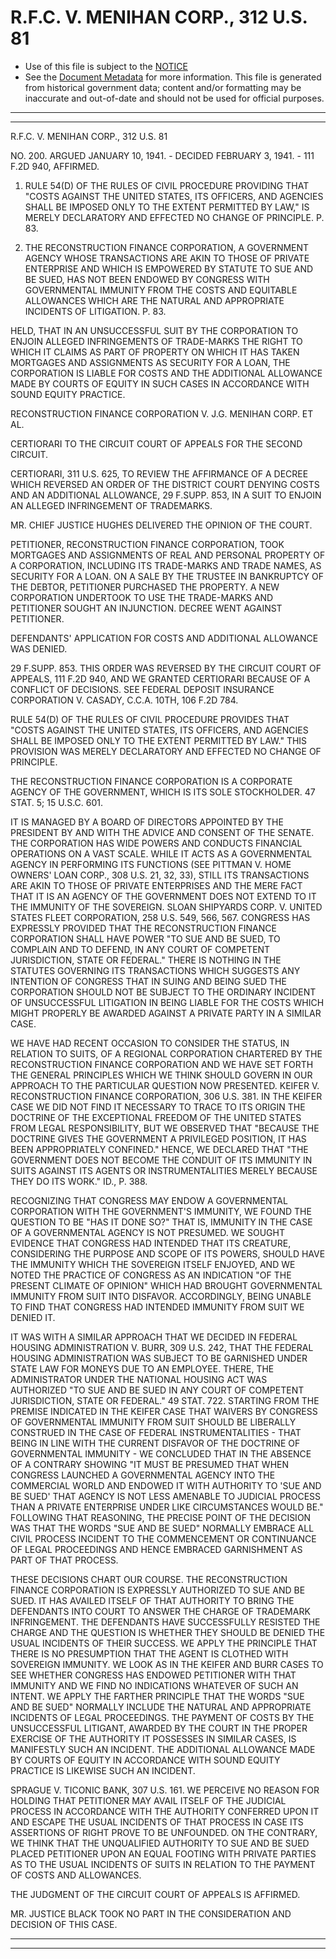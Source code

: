 ---
---

# R.F.C. V. MENIHAN CORP., 312 U.S. 81

* Use of this file is subject to the [NOTICE](https://github.com/publicdocs/notice/blob/master/NOTICE)
* See the [Document Metadata](../../../) for more information.
  This file is generated from historical government data; content and/or formatting may be inaccurate and out-of-date and should not be used for official purposes.

----------
----------

R.F.C. V. MENIHAN CORP., 312 U.S. 81

NO. 200.  ARGUED JANUARY 10, 1941.  - DECIDED FEBRUARY 3, 1941.  - 111 F.2D 940, AFFIRMED.

1.  RULE 54(D) OF THE RULES OF CIVIL PROCEDURE PROVIDING THAT "COSTS AGAINST THE UNITED STATES, ITS OFFICERS, AND AGENCIES SHALL BE IMPOSED ONLY TO THE EXTENT PERMITTED BY LAW," IS MERELY DECLARATORY AND EFFECTED NO CHANGE OF PRINCIPLE.  P. 83.

2.  THE RECONSTRUCTION FINANCE CORPORATION, A GOVERNMENT AGENCY WHOSE TRANSACTIONS ARE AKIN TO THOSE OF PRIVATE ENTERPRISE AND WHICH IS EMPOWERED BY STATUTE TO SUE AND BE SUED, HAS NOT BEEN ENDOWED BY CONGRESS WITH GOVERNMENTAL IMMUNITY FROM THE COSTS AND EQUITABLE ALLOWANCES WHICH ARE THE NATURAL AND APPROPRIATE INCIDENTS OF LITIGATION.  P. 83.

HELD, THAT IN AN UNSUCCESSFUL SUIT BY THE CORPORATION TO ENJOIN ALLEGED INFRINGEMENTS OF TRADE-MARKS THE RIGHT TO WHICH IT CLAIMS AS PART OF PROPERTY ON WHICH IT HAS TAKEN MORTGAGES AND ASSIGNMENTS AS SECURITY FOR A LOAN, THE CORPORATION IS LIABLE FOR COSTS AND THE ADDITIONAL ALLOWANCE MADE BY COURTS OF EQUITY IN SUCH CASES IN ACCORDANCE WITH SOUND EQUITY PRACTICE.

RECONSTRUCTION FINANCE CORPORATION V. J.G. MENIHAN CORP. ET AL.

CERTIORARI TO THE CIRCUIT COURT OF APPEALS FOR THE SECOND CIRCUIT.

CERTIORARI, 311 U.S. 625, TO REVIEW THE AFFIRMANCE OF A DECREE WHICH REVERSED AN ORDER OF THE DISTRICT COURT DENYING COSTS AND AN ADDITIONAL ALLOWANCE, 29 F.SUPP.  853, IN A SUIT TO ENJOIN AN ALLEGED INFRINGEMENT OF TRADEMARKS.

MR. CHIEF JUSTICE HUGHES DELIVERED THE OPINION OF THE COURT.

PETITIONER, RECONSTRUCTION FINANCE CORPORATION, TOOK MORTGAGES AND ASSIGNMENTS OF REAL AND PERSONAL PROPERTY OF A CORPORATION, INCLUDING ITS TRADE-MARKS AND TRADE NAMES, AS SECURITY FOR A LOAN.  ON A SALE BY THE TRUSTEE IN BANKRUPTCY OF THE DEBTOR, PETITIONER PURCHASED THE PROPERTY.  A NEW CORPORATION UNDERTOOK TO USE THE TRADE-MARKS AND PETITIONER SOUGHT AN INJUNCTION.  DECREE WENT AGAINST PETITIONER.

DEFENDANTS' APPLICATION FOR COSTS AND ADDITIONAL ALLOWANCE WAS DENIED.

29 F.SUPP.  853.  THIS ORDER WAS REVERSED BY THE CIRCUIT COURT OF APPEALS, 111 F.2D 940, AND WE GRANTED CERTIORARI BECAUSE OF A CONFLICT OF DECISIONS.  SEE FEDERAL DEPOSIT INSURANCE CORPORATION V. CASADY, C.C.A. 10TH, 106 F.2D 784.

RULE 54(D) OF THE RULES OF CIVIL PROCEDURE PROVIDES THAT "COSTS AGAINST THE UNITED STATES, ITS OFFICERS, AND AGENCIES SHALL BE IMPOSED ONLY TO THE EXTENT PERMITTED BY LAW."  THIS PROVISION WAS MERELY DECLARATORY AND EFFECTED NO CHANGE OF PRINCIPLE.

THE RECONSTRUCTION FINANCE CORPORATION IS A CORPORATE AGENCY OF THE GOVERNMENT, WHICH IS ITS SOLE STOCKHOLDER.  47 STAT. 5; 15 U.S.C. 601.

IT IS MANAGED BY A BOARD OF DIRECTORS APPOINTED BY THE PRESIDENT BY AND WITH THE ADVICE AND CONSENT OF THE SENATE.  THE CORPORATION HAS WIDE POWERS AND CONDUCTS FINANCIAL OPERATIONS ON A VAST SCALE.  WHILE IT ACTS AS A GOVERNMENTAL AGENCY IN PERFORMING ITS FUNCTIONS (SEE PITTMAN V. HOME OWNERS' LOAN CORP., 308 U.S. 21, 32, 33), STILL ITS TRANSACTIONS ARE AKIN TO THOSE OF PRIVATE ENTERPRISES AND THE MERE FACT THAT IT IS AN AGENCY OF THE GOVERNMENT DOES NOT EXTEND TO IT THE IMMUNITY OF THE SOVEREIGN.  SLOAN SHIPYARDS CORP. V. UNITED STATES FLEET CORPORATION, 258 U.S. 549, 566, 567.  CONGRESS HAS EXPRESSLY PROVIDED THAT THE RECONSTRUCTION FINANCE CORPORATION SHALL HAVE POWER "TO SUE AND BE SUED, TO COMPLAIN AND TO DEFEND, IN ANY COURT OF COMPETENT JURISDICTION, STATE OR FEDERAL."  THERE IS NOTHING IN THE STATUTES GOVERNING ITS TRANSACTIONS WHICH SUGGESTS ANY INTENTION OF CONGRESS THAT IN SUING AND BEING SUED THE CORPORATION SHOULD NOT BE SUBJECT TO THE ORDINARY INCIDENT OF UNSUCCESSFUL LITIGATION IN BEING LIABLE FOR THE COSTS WHICH MIGHT PROPERLY BE AWARDED AGAINST A PRIVATE PARTY IN A SIMILAR CASE.

WE HAVE HAD RECENT OCCASION TO CONSIDER THE STATUS, IN RELATION TO SUITS, OF A REGIONAL CORPORATION CHARTERED BY THE RECONSTRUCTION FINANCE CORPORATION AND WE HAVE SET FORTH THE GENERAL PRINCIPLES WHICH WE THINK SHOULD GOVERN IN OUR APPROACH TO THE PARTICULAR QUESTION NOW PRESENTED.  KEIFER V. RECONSTRUCTION FINANCE CORPORATION, 306 U.S. 381.  IN THE KEIFER CASE WE DID NOT FIND IT NECESSARY TO TRACE TO ITS ORIGIN THE DOCTRINE OF THE EXCEPTIONAL FREEDOM OF THE UNITED STATES FROM LEGAL RESPONSIBILITY, BUT WE OBSERVED THAT "BECAUSE THE DOCTRINE GIVES THE GOVERNMENT A PRIVILEGED POSITION, IT HAS BEEN APPROPRIATELY CONFINED."  HENCE, WE DECLARED THAT "THE GOVERNMENT DOES NOT BECOME THE CONDUIT OF ITS IMMUNITY IN SUITS AGAINST ITS AGENTS OR INSTRUMENTALITIES MERELY BECAUSE THEY DO ITS WORK."  ID., P. 388.

RECOGNIZING THAT CONGRESS MAY ENDOW A GOVERNMENTAL CORPORATION WITH THE GOVERNMENT'S IMMUNITY, WE FOUND THE QUESTION TO BE "HAS IT DONE SO?" THAT IS, IMMUNITY IN THE CASE OF A GOVERNMENTAL AGENCY IS NOT PRESUMED.  WE SOUGHT EVIDENCE THAT CONGRESS HAD INTENDED THAT ITS CREATURE, CONSIDERING THE PURPOSE AND SCOPE OF ITS POWERS, SHOULD HAVE THE IMMUNITY WHICH THE SOVEREIGN ITSELF ENJOYED, AND WE NOTED THE PRACTICE OF CONGRESS AS AN INDICATION "OF THE PRESENT CLIMATE OF OPINION" WHICH HAD BROUGHT GOVERNMENTAL IMMUNITY FROM SUIT INTO DISFAVOR.  ACCORDINGLY, BEING UNABLE TO FIND THAT CONGRESS HAD INTENDED IMMUNITY FROM SUIT WE DENIED IT.

IT WAS WITH A SIMILAR APPROACH THAT WE DECIDED IN FEDERAL HOUSING ADMINISTRATION V. BURR, 309 U.S. 242, THAT THE FEDERAL HOUSING ADMINISTRATION WAS SUBJECT TO BE GARNISHED UNDER STATE LAW FOR MONEYS DUE TO AN EMPLOYEE.  THERE, THE ADMINISTRATOR UNDER THE NATIONAL HOUSING ACT WAS AUTHORIZED "TO SUE AND BE SUED IN ANY COURT OF COMPETENT JURISDICTION, STATE OR FEDERAL."  49 STAT. 722.  STARTING FROM THE PREMISE INDICATED IN THE KEIFER CASE THAT WAIVERS BY CONGRESS OF GOVERNMENTAL IMMUNITY FROM SUIT SHOULD BE LIBERALLY CONSTRUED IN THE CASE OF FEDERAL INSTRUMENTALITIES - THAT BEING IN LINE WITH THE CURRENT DISFAVOR OF THE DOCTRINE OF GOVERNMENTAL IMMUNITY - WE CONCLUDED THAT IN THE ABSENCE OF A CONTRARY SHOWING "IT MUST BE PRESUMED THAT WHEN CONGRESS LAUNCHED A GOVERNMENTAL AGENCY INTO THE COMMERCIAL WORLD AND ENDOWED IT WITH AUTHORITY TO 'SUE AND BE SUED' THAT AGENCY IS NOT LESS AMENABLE TO JUDICIAL PROCESS THAN A PRIVATE ENTERPRISE UNDER LIKE CIRCUMSTANCES WOULD BE."  FOLLOWING THAT REASONING, THE PRECISE POINT OF THE DECISION WAS THAT THE WORDS "SUE AND BE SUED" NORMALLY EMBRACE ALL CIVIL PROCESS INCIDENT TO THE COMMENCEMENT OR CONTINUANCE OF LEGAL PROCEEDINGS AND HENCE EMBRACED GARNISHMENT AS PART OF THAT PROCESS.

THESE DECISIONS CHART OUR COURSE.  THE RECONSTRUCTION FINANCE CORPORATION IS EXPRESSLY AUTHORIZED TO SUE AND BE SUED.  IT HAS AVAILED ITSELF OF THAT AUTHORITY TO BRING THE DEFENDANTS INTO COURT TO ANSWER THE CHARGE OF TRADEMARK INFRINGEMENT.  THE DEFENDANTS HAVE SUCCESSFULLY RESISTED THE CHARGE AND THE QUESTION IS WHETHER THEY SHOULD BE DENIED THE USUAL INCIDENTS OF THEIR SUCCESS.  WE APPLY THE PRINCIPLE THAT THERE IS NO PRESUMPTION THAT THE AGENT IS CLOTHED WITH SOVEREIGN IMMUNITY.  WE LOOK AS IN THE KEIFER AND BURR CASES TO SEE WHETHER CONGRESS HAS ENDOWED PETITIONER WITH THAT IMMUNITY AND WE FIND NO INDICATIONS WHATEVER OF SUCH AN INTENT.  WE APPLY THE FARTHER PRINCIPLE THAT THE WORDS "SUE AND BE SUED" NORMALLY INCLUDE THE NATURAL AND APPROPRIATE INCIDENTS OF LEGAL PROCEEDINGS.  THE PAYMENT OF COSTS BY THE UNSUCCESSFUL LITIGANT, AWARDED BY THE COURT IN THE PROPER EXERCISE OF THE AUTHORITY IT POSSESSES IN SIMILAR CASES, IS MANIFESTLY SUCH AN INCIDENT.  THE ADDITIONAL ALLOWANCE MADE BY COURTS OF EQUITY IN ACCORDANCE WITH SOUND EQUITY PRACTICE IS LIKEWISE SUCH AN INCIDENT.

SPRAGUE V. TICONIC BANK, 307 U.S. 161.  WE PERCEIVE NO REASON FOR HOLDING THAT PETITIONER MAY AVAIL ITSELF OF THE JUDICIAL PROCESS IN ACCORDANCE WITH THE AUTHORITY CONFERRED UPON IT AND ESCAPE THE USUAL INCIDENTS OF THAT PROCESS IN CASE ITS ASSERTIONS OF RIGHT PROVE TO BE UNFOUNDED.  ON THE CONTRARY, WE THINK THAT THE UNQUALIFIED AUTHORITY TO SUE AND BE SUED PLACED PETITIONER UPON AN EQUAL FOOTING WITH PRIVATE PARTIES AS TO THE USUAL INCIDENTS OF SUITS IN RELATION TO THE PAYMENT OF COSTS AND ALLOWANCES.

THE JUDGMENT OF THE CIRCUIT COURT OF APPEALS IS AFFIRMED.

MR. JUSTICE BLACK TOOK NO PART IN THE CONSIDERATION AND DECISION OF THIS CASE.


----------
----------

